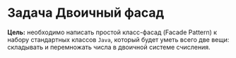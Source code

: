 # Задача Двоичный фасад
**Цель:** необходимо написать простой класс-фасад (Facade Pattern) к набору стандартных классов `Java`, который будет уметь всего две вещи: складывать и перемножать числа в двоичной системе счисления.
